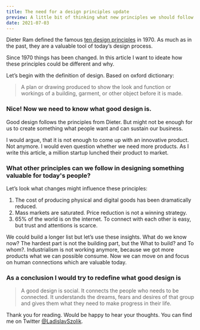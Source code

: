 ```yaml
---
title: The need for a design principles update
preview: A little bit of thinking what new principles we should follow when creating value for people.
date: 2021-07-03
---
```


Dieter Ram defined the famous [ten design principles](https://designmuseum.org/discover-design/all-stories/what-is-good-design-a-quick-look-at-dieter-rams-ten-principles) in 1970. As much as in the past, they are a valuable tool of today’s design process.

Since 1970 things has been changed. In this article I want to ideate how these principles could be different and why.

Let’s begin with the definition of design. Based on oxford dictionary:

> A plan or drawing produced to show the look and function or workings of a building, garment, or other object before it is made.

### Nice! Now we need to know what good design is.

Good design follows the principles from Dieter. But might not be enough for us to create something what people want and can sustain our business.

I would argue, that it is not enough to come up with an innovative product. Not anymore. I would even question whether we need more products. As I write this article, a million startup lunched their product to market.

### What other principles can we follow in designing something valuable for today's people?

Let’s look what changes might influence these principles:

1. The cost of producing physical and digital goods has been dramatically reduced.
2. Mass markets are saturated. Price reduction is not a winning strategy.
3. 65% of the world is on the internet. To connect with each other is easy, but trust and attentions is scarce.

We could build a longer list but let’s use these insights. What do we know now? The hardest part is not the building part, but the What to build? and To whom?. Industrialism is not working anymore, because we got more products what we can possible consume. Now we can move on and focus on human connections which are valuable today.

### As a conclusion I would try to redefine what good design is

> A good design is social. It connects the people who needs to be connected. It understands the dreams, fears and desires of that group and gives them what they need to make progress in their life.

Thank you for reading. Would be happy to hear your thoughts. You can find me on Twitter [@LadislavSzolik](https://twitter.com/LadislavSzolik).
